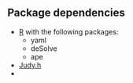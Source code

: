 ## Package dependencies
* [R](http://cran.rproject.org) with the following packages:
  * yaml
  * deSolve
  * ape
* [Judy.h](https://sourceforge.net/projects/judy/)
* 

